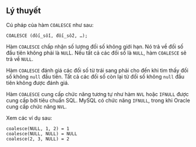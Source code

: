 ## Lý thuyết
Cú pháp của hàm `COALESCE` như sau:

`COALESCE (đối_số1, đối_số2, …);`

Hàm `COALESCE` chấp nhận số lượng đối số không giới hạn. Nó trả về đối số đầu tiên không phải là `NUL`L. Nếu tất cả các đối số là `NULL`, hàm `COALESCE` sẽ trả về `NULL`.

Hàm `COALESCE` đánh giá các đối số từ trái sang phải cho đến khi tìm thấy đối số không `null` đầu tiên. Tất cả các đối số còn lại từ đối số không `null` đầu tiên không được đánh giá.

Hàm `COALESCE` cung cấp chức năng tương tự như hàm `NVL` hoặc `IFNULL` được cung cấp bởi tiêu chuẩn SQL. MySQL có chức năng `IFNULL`, trong khi Oracle cung cấp chức năng `NVL`.

Xem các ví dụ sau:
```
coalesce(NULL, 1, 2) = 1
coalesce(NULL, NULL) = NULL
coalesce(2, 3, NULL) = 2
```
